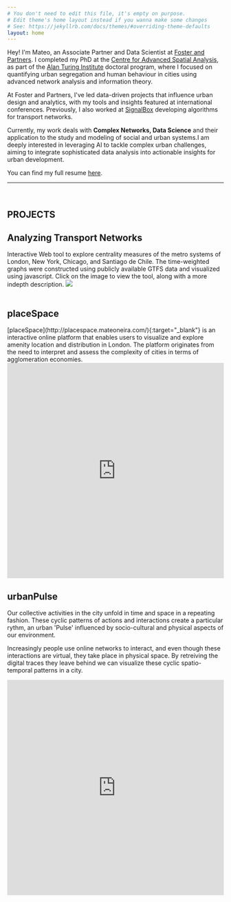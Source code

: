 ```yaml
---
# You don't need to edit this file, it's empty on purpose.
# Edit theme's home layout instead if you wanna make some changes
# See: https://jekyllrb.com/docs/themes/#overriding-theme-defaults
layout: home
---
```

<!-- <h2><b>ABOUT</b></h2> -->
Hey! I'm Mateo, an Associate Partner and Data Scientist at [Foster and Partners](https://www.fosterandpartners.com/). I completed my PhD at the [Centre for Advanced Spatial Analysis](https://www.ucl.ac.uk/bartlett/casa/), as part of the [Alan Turing Institute](https://www.turing.ac.uk/) doctoral program, where I focused on quantifying urban segregation and human behaviour in cities using advanced network analysis and information theory.

At Foster and Partners, I've led data-driven projects that influence urban design and analytics, with my tools and insights featured at international conferences. Previously, I also worked at [SignalBox](https://www.signalbox.io/) developing algorithms for transport networks.

Currently, my work deals with **Complex Networks, Data Science** and their application to the study and modeling of social and urban systems.I am deeply interested in leveraging AI to tackle complex urban challenges, aiming to integrate sophisticated data analysis into actionable insights for urban development.


<!-- Mateo is a Doctoral Researcher at [Centre for Advanced Spatial Analysis](https://www.ucl.ac.uk/bartlett/casa/) through the [Alan Turing Institute](https://www.turing.ac.uk/) doctoral programme. Mateo is interested in the application of data science and artificial intelligence on the built environment. 

He is an architect with a **MSc in Smart Cities and Urban Analytics** from UCL, and works at the architectural practice [Foster + Partners](https://www.fosterandpartners.com/) where he implements novel frameworks and methods to understand cities and urbanisation to inform design strategies. 

Previously, Mateo worked as a spatial algorithm reseacher at **SignalBox**, developing positioning and context detection algorithms for transport networks using realtime transport data and mobile signals.

His interests revolve around cities as systems of interaction, particularly how urban dynamics shape and are shaped by collective behaviour. His research seeks to understand and model hidden relationships between connectivity, complexity, and resilience for coupled socio-physical systems. -->

You can find my full resume [here]({{site.url}}/assets/cv_mneira.pdf).
<hr>
<br>
<h2><b>PROJECTS</b></h2>
<h2>Analyzing Transport Networks</h2> 
Interactive Web tool to explore centrality measures of the metro systems of London, New York, Chicago, and Santiago de Chile. The time-weighted graphs were constructed using publicly available GTFS data and visualized using javascript. Click on the image to view the tool, along with a more indepth description.
<a href="{{site.url}}/transport_networks/">
<img src="{{site.url}}/assets/transport_network.gif">
</a>
<br>
<br>
<h2>placeSpace</h2> 
[placeSpace](http://placespace.mateoneira.com/){:target="_blank"} is an interactive online platform that enables users to visualize and explore amenity location and distribution in London. The platform originates from the need to interpret and assess the complexity of cities in terms of agglomeration economies.
<iframe src="https://player.vimeo.com/video/224066364?loop=1&title=0&portrait=0" style="width:100%;height:500px;" frameborder="0" webkitallowfullscreen mozallowfullscreen allowfullscreen></iframe>
<br>
<h2>urbanPulse</h2>
Our collective activities in the city unfold in time and space in a repeating fashion. These cyclic patterns of actions and interactions create a particular rythm, an urban 'Pulse' influenced by socio-cultural and physical aspects of our environment. 

Increasingly people use online networks to interact, and even though these interactions are virtual, they take place in physical space. By retreiving the digital traces they leave behind we can visualize these cyclic spatio-temporal patterns in a city. 
<iframe src="https://player.vimeo.com/video/223309049?autoplay=0&loop=1&title=0&portrait=0&background=1" style="width:100%;height:500px;" frameborder="0" webkitallowfullscreen mozallowfullscreen allowfullscreen></iframe>